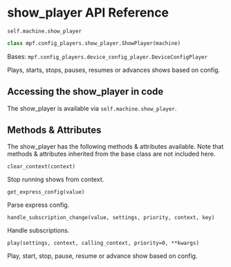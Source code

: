 # show_player API Reference

`self.machine.show_player`

``` python
class mpf.config_players.show_player.ShowPlayer(machine)
```

Bases: `mpf.config_players.device_config_player.DeviceConfigPlayer`

Plays, starts, stops, pauses, resumes or advances shows based on config.

## Accessing the show_player in code

The show_player is available via `self.machine.show_player`.

## Methods & Attributes

The show_player has the following methods & attributes available. Note that methods & attributes inherited from the base class are not included here.

`clear_context(context)`

Stop running shows from context.

`get_express_config(value)`

Parse express config.

`handle_subscription_change(value, settings, priority, context, key)`

Handle subscriptions.

`play(settings, context, calling_context, priority=0, **kwargs)`

Play, start, stop, pause, resume or advance show based on config.
